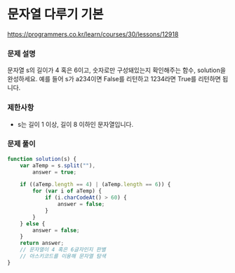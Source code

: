# 문자열 다루기 기본

https://programmers.co.kr/learn/courses/30/lessons/12918

### 문제 설명

문자열 s의 길이가 4 혹은 6이고, 숫자로만 구성돼있는지 확인해주는 함수, solution을 완성하세요. 예를 들어 s가 a234이면 False를 리턴하고 1234라면 True를 리턴하면 됩니다.

### 제한사항

- s는 길이 1 이상, 길이 8 이하인 문자열입니다.

### 문제 풀이

```jsx
function solution(s) {
	var aTemp = s.split(""),
		answer = true;

	if ((aTemp.length == 4) | (aTemp.length == 6)) {
		for (var i of aTemp) {
			if (i.charCodeAt() > 60) {
				answer = false;
			}
		}
	} else {
		answer = false;
	}
	return answer;
	// 문자열이 4 혹은 6글자인지 판별
	// 아스키코드를 이용해 문자열 탐색
}
```
